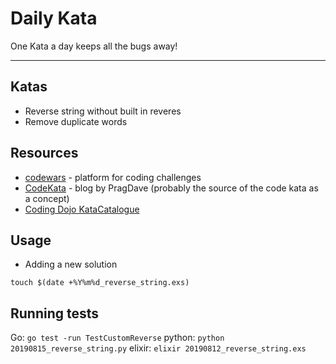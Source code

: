 # Daily Kata

One Kata a day keeps all the bugs away!

---

## Katas

* Reverse string without built in reveres
* Remove duplicate words


## Resources

* [codewars](https://www.codewars.com) - platform for coding challenges
* [CodeKata](http://codekata.com) - blog by PragDave (probably the source of the code kata as a concept)
* [Coding Dojo KataCatalogue](http://codingdojo.org/KataCatalogue)


## Usage

* Adding a new solution

```
touch $(date +%Y%m%d_reverse_string.exs)
```

## Running tests

Go: `go test -run TestCustomReverse`
python: `python 20190815_reverse_string.py`
elixir: `elixir 20190812_reverse_string.exs`


